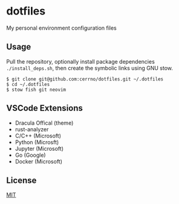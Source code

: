# dotfiles

My personal environment configuration files

## Usage

Pull the repository, optionally install package dependencies `./install_deps.sh`, then create the symbolic links using GNU stow.
```
$ git clone git@github.com:cerrno/dotfiles.git ~/.dotfiles
$ cd ~/.dotfiles
$ stow fish git neovim
```

## VSCode Extensions
- Dracula Offical (theme)
- rust-analyzer
- C/C++ (Microsoft)
- Python (Microsft)
- Jupyter (Microsoft)
- Go (Google)
- Docker (Microsoft)

## License

[MIT](https://lucasschuermann.com/license.txt)
